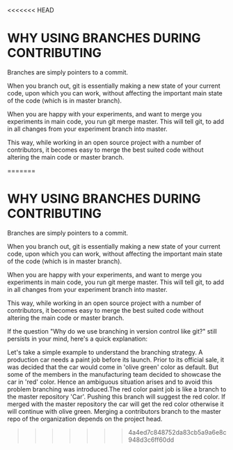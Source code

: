 <<<<<<< HEAD

# WHY USING BRANCHES DURING CONTRIBUTING

Branches are simply pointers to a commit.

When you branch out, git is essentially making a new state of your current code, upon which you can work, without affecting the important main state of the code (which is in master branch).

When you are happy with your experiments, and want to merge you experiments in main code, you run git merge 
<branch name> master.
 This will tell git, to add in all changes from your experiment branch into master.

 This way, while working in an open source project with a number of contributors, it becomes easy to merge the best suited code without altering the main code or master branch.
 
=======

# WHY USING BRANCHES DURING CONTRIBUTING

Branches are simply pointers to a commit.

When you branch out, git is essentially making a new state of your current code, upon which you can work, without affecting the important main state of the code (which is in master branch).

When you are happy with your experiments, and want to merge you experiments in main code, you run git merge 
<branch name> master.
 This will tell git, to add in all changes from your experiment branch into master.

 This way, while working in an open source project with a number of contributors, it becomes easy to merge the best suited code without altering the main code or master branch.
 
If the question "Why do we use branching in version control like git?" still persists in your mind, here's a quick explanation:

Let's take a simple example to understand the branching strategy. A production car needs a paint job before its launch. Prior to its official sale, it was decided that the car would come in 'olive green' color as default. But some of the members in the manufacturing team decided to showcase the car in 'red' color. Hence an ambiguous situation arises and to avoid this problem branching was introduced.The red color paint job is like a branch to the master repository 'Car'. Pushing this branch will suggest the red color. If merged with the master repository the car will get the red color otherwise it will continue with olive green. Merging a contributors branch to the master repo of the organization depends on the project head. 
>>>>>>> 4a4ed7c848752da83cb5a9a6e8c948d3c6ff60dd
